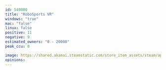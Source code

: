 ```yaml
---
id: 549880
title: "RoboSports VR"
windows: "true"
mac: "false"
linux: false
positive: 11
negative: 9
estimated_owners: "0 - 20000"
peak_ccu: 0

image: https://shared.akamai.steamstatic.com/store_item_assets/steam/apps/549880/header.jpg?t=1478689635
opinions:
---
```

